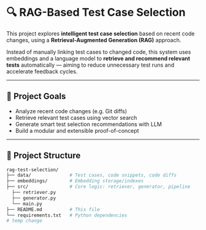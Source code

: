 # 🔍 RAG-Based Test Case Selection

This project explores **intelligent test case selection** based on recent code changes, using a **Retrieval-Augmented Generation (RAG)** approach.

Instead of manually linking test cases to changed code, this system uses embeddings and a language model to **retrieve and recommend relevant tests** automatically — aiming to reduce unnecessary test runs and accelerate feedback cycles.

---

## 🚀 Project Goals

- Analyze recent code changes (e.g. Git diffs)
- Retrieve relevant test cases using vector search
- Generate smart test selection recommendations with LLM
- Build a modular and extensible proof-of-concept

---

## 📁 Project Structure

```bash
rag-test-selection/
├── data/              # Test cases, code snippets, code diffs
├── embeddings/        # Embedding storage/indexes
├── src/               # Core logic: retriever, generator, pipeline
  ├── retriever.py
  ├── generator.py
  └── main.py
├── README.md          # This file
└── requirements.txt   # Python dependencies
# temp change

